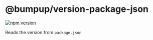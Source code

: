 # @bumpup/version-package-json
[![npm version](https://badge.fury.io/js/%40bumpup%2Fversion-package-json.svg)](https://badge.fury.io/js/%40bumpup%2Fversion-package-json)

Reads the version from `package.json`
